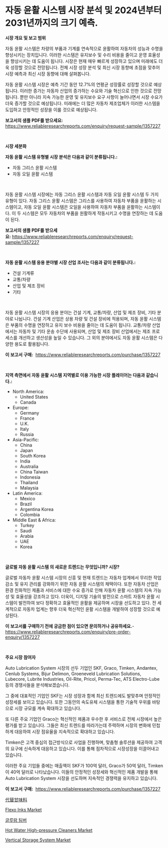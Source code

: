 <p><h1>자동 윤활 시스템 시장 분석 및 2024년부터 2031년까지의 크기 예측.</h1></p><p><strong>시장 개요 및 보고 범위</strong></p>
<p><p>자동 윤활 시스템은 차량의 부품과 기계를 연속적으로 윤활하여 자동차의 성능과 수명을 향상시키는 장치입니다. 이러한 시스템은 유지보수 및 수리 비용을 줄이고 운영 효율성을 향상시키는 데 도움이 됩니다. 시장은 현재 매우 빠르게 성장하고 있으며 미래에도 더욱 성장할 것으로 전망됩니다. 전체 시장 성장 분석 및 최신 시장 동향에 초점을 맞추어 시장 예측과 최신 시장 동향에 대해 살펴봅니다. </p><p>자동 윤활 시스템 시장은 예측 기간 동안 12.7%의 연평균 성장률로 성장할 것으로 예상됩니다. 이러한 증가는 자동차 산업의 증가하는 수요와 기술 혁신으로 인한 것으로 전망됩니다. 뿐만 아니라 지속 가능한 운영 및 유지보수 요구 사항이 늘어나면서 시장 수요가 더욱 증가할 것으로 예상됩니다. 미래에는 더 많은 자동차 제조업체가 이러한 시스템을 도입하고 안정적인 성장을 이룰 것으로 예상됩니다.</p></p>
<p><strong>보고서의 샘플 PDF를 받으세요:</strong> <a href="https://www.reliableresearchreports.com/enquiry/request-sample/1357227">https://www.reliableresearchreports.com/enquiry/request-sample/1357227</a></p>
<p>&nbsp;</p>
<p><strong>시장 세분화</strong></p>
<p><strong>자동 윤활 시스템 유형별 시장 분석은 다음과 같이 분류됩니다.:</strong></p>
<p><ul><li>자동 그리스 윤활 시스템</li><li>자동 오일 윤활 시스템</li></ul></p>
<p>&nbsp;</p>
<p><p>자동 윤활 시스템 시장에는 자동 그리스 윤활 시스템과 자동 오일 윤활 시스템 두 가지 유형이 있다. 자동 그리스 윤활 시스템은 그리스를 사용하여 자동차 부품을 윤활하는 시스템이고, 자동 오일 윤활 시스템은 오일을 사용하여 자동차 부품을 윤활하는 시스템이다. 이 두 시스템은 모두 자동차의 부품을 원활하게 작동시키고 수명을 연장하는 데 도움이 된다.</p></p>
<p><strong>보고서의 샘플 PDF를 받으세요:</strong>&nbsp;<a href="https://www.reliableresearchreports.com/enquiry/request-sample/1357227">https://www.reliableresearchreports.com/enquiry/request-sample/1357227</a></p>
<p>&nbsp;</p>
<p><strong> 자동 윤활 시스템 응용 분야별 시장 산업 조사는 다음과 같이 분류됩니다.:</strong></p>
<p><ul><li>건설 기계류</li><li>교통/차량</li><li>산업 및 제조 장비</li><li>기타</li></ul></p>
<p>&nbsp;</p>
<p><p>자동 윤활 시스템 시장의 응용 분야는 건설 기계, 교통/차량, 산업 및 제조 장비, 기타 분야로 나뉩니다. 건설 기계 산업은 상용 차량 및 건설 장비에 적용되며, 자동 윤활 시스템은 부품의 수명을 연장하고 유지 보수 비용을 줄이는 데 도움이 됩니다. 교통/차량 산업에서는 자동차 및 기타 운송 수단에 사용되며, 산업 및 제조 장비 산업에서는 제조 프로세스를 개선하고 생산성을 높일 수 있습니다. 그 외의 분야에서도 자동 윤활 시스템은 다양한 용도로 활용됩니다.</p></p>
<p><strong>이 보고서 구매:</strong>&nbsp; <a href="https://www.reliableresearchreports.com/purchase/1357227">https://www.reliableresearchreports.com/purchase/1357227</a></p>
<p>&nbsp;</p>
<p><strong>지역 측면에서 자동 윤활 시스템 지역별로 이용 가능한 시장 플레이어는 다음과 같습니다.:</strong></p>
<p><ul>
    <li>
        North America:
        <ul>
            <li>United States</li>
            <li>Canada</li>
        </ul>
    </li>
    <li>
        Europe:
        <ul>
            <li>Germany</li>
            <li>France</li>
            <li>U.K.</li>
            <li>Italy</li>
            <li>Russia</li>
        </ul>
    </li>
    <li>
        Asia-Pacific:
        <ul>
            <li>China</li>
            <li>Japan</li>
            <li>South Korea</li>
            <li>India</li>
            <li>Australia</li>
            <li>China Taiwan</li>
            <li>Indonesia</li>
            <li>Thailand</li>
            <li>Malaysia</li>
        </ul>
    </li>
    <li>
        Latin America:
        <ul>
            <li>Mexico</li>
            <li>Brazil</li>
            <li>Argentina Korea</li>
            <li>Colombia</li>
        </ul>
    </li>
    <li>
        Middle East & Africa:
        <ul>
            <li>Turkey</li>
            <li>Saudi</li>
            <li>Arabia</li>
            <li>UAE</li>
            <li>Korea</li>
        </ul>
    </li>
    </ul></p>
<p>&nbsp;</p>
<p><strong>글로벌 자동 윤활 시스템 의 새로운 트렌드는 무엇입니까? 시장?</strong></p>
<p><p>글로벌 자동차 윤활 시스템 시장의 신흥 및 현재 트렌드는 자동차 업계에서 무리한 작업 감소 및 유지 관리를 강화하기 위한 자동 윤활 시스템의 채택이다. 또한 자동차 산업은 환경 친화적인 제품과 서비스에 대한 수요 증가로 인해 자동차 윤활 시스템의 지속 가능성 및 효율성을 강조하고 있다. 더욱이, 디지털 기술의 발전으로 스마트 자동차 윤활 시스템이 발전하여 보다 정확하고 효율적인 윤활을 제공하며 시장을 선도하고 있다. 전 세계적으로 자동차 업계는 향후 더욱 혁신적인 윤활 시스템을 개발하여 성장할 것으로 예상된다.</p></p>
<p><strong>이 보고서를 구매하기 전에 궁금한 점이 있으면 문의하거나 공유하세요.</strong>- <a href="https://www.reliableresearchreports.com/enquiry/pre-order-enquiry/1357227">https://www.reliableresearchreports.com/enquiry/pre-order-enquiry/1357227</a></p>
<p>&nbsp;</p>
<p><strong>주요 시장 참여자</strong></p>
<p><p>Auto Lubrication System 시장의 선두 기업인 SKF, Graco, Timken, Andantex, Cenlub Systems, Bijur Delimon, Groeneveld Lubrication Solutions, Lubecore, Lubrite Industries, Oil-Rite, Pricol, Perma-Tec, ATS Electro-Lube 등의 경쟁사들을 분석해보겠습니다. </p><p>그 중에 대표적인 기업인 SKF는 시장 성장과 함께 최신 트렌드에도 발맞추며 안정적인 성장세를 보이고 있습니다. 또한 그동안의 속도유체 시스템을 통한 기술적 우위를 바탕으로 시장 규모를 계속 확대하고 있습니다.</p><p>또 다른 주요 기업인 Graco는 혁신적인 제품과 우수한 후 서비스로 전체 시장에서 높은 평가를 받고 있습니다. 그들은 최신 트렌드를 따라가는데 주력하며 시장의 변화에 민첩하게 대응하여 시장 점유율을 지속적으로 확대하고 있습니다.</p><p>Timken은 고객 중심의 접근방식으로 사업을 진행하며, 맞춤형 솔루션을 제공하여 고객의 요구에 신속하게 대응하고 있습니다. 이를 통해 점차적으로 시장성장을 이끌어내고 있습니다.</p><p>이러한 주요 기업들 중에는 매출액이 SKF가 100억 달러, Graco가 50억 달러, Timken이 40억 달러로 나타났습니다. 이들의 안정적인 성장세와 혁신적인 제품 개발을 통해 Auto Lubrication System 시장을 선도하며 지속적인 경쟁력을 유지하고 있습니다.</p></p>
<p><strong>이 보고서 구매:</strong>&nbsp;&nbsp;<a href="https://www.reliableresearchreports.com/purchase/1357227">https://www.reliableresearchreports.com/purchase/1357227</a></p>
<p><p><a href="https://github.com/ycmtqqhvk3273/Market-Research-Report-List-1/blob/main/3513601193933.md">代替甘味料</a></p><p><a href="https://github.com/irfadac/Market-Research-Report-List-2/blob/main/flexo-inks-market.md">Flexo Inks Market</a></p><p><a href="https://github.com/lkwggful07722/Market-Research-Report-List-1/blob/main/1077792193627.md">글루람 팀버</a></p><p><a href="https://issuu.com/reportprime-2/docs/hot-water-high-pressure-cleaners-market-size-2030.">Hot Water High-pressure Cleaners Market</a></p><p><a href="https://issuu.com/reportprime-2/docs/vertical-storage-system-market-size-2030.pptx">Vertical Storage System Market</a></p></p>
